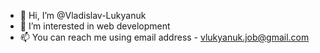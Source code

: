 - 👋 Hi, I’m @Vladislav-Lukyanuk
- 👀 I’m interested in web development
- 📫 You can reach me using email address - vlukyanuk.job@gmail.com
